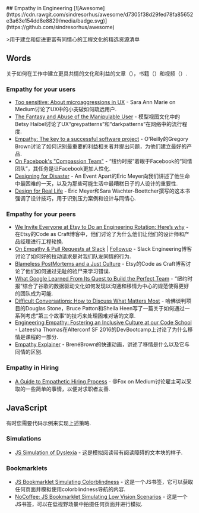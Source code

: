 <div class="github-widget" data-repo="KimberlyMunoz/empathy-in-engineering"></div>
## Empathy in Engineering [![Awesome](https://cdn.rawgit.com/sindresorhus/awesome/d7305f38d29fed78fa85652e3a63e154dd8e8829/media/badge.svg)](https://github.com/sindresorhus/awesome)

&gt;用于建立和促进更富有同情心的工程文化的精选资源清单




## Words

关于如何在工作中建立更具共情的文化和利益的文章（），书籍（）和视频（）.


### Empathy for your users

-  [Too sensitive: About microaggressions in UX](https://medium.com/@sara_ann_marie/too-sensitive-9752a86a8382)  -  Sara Ann Marie on Medium讨论了UX中的小突破如何疏远用户.
- [The Fantasy and Abuse of the Manipulable User](https://modelviewculture.com/pieces/the-fantasy-and-abuse-of-the-manipulable-user)  - 模型视图文化中的Betsy Haibel讨论了UX“greypatterns”和“darkpatterns”在网络中的流行程度.
- [Empathy: The key to a successful software project](https://www.oreilly.com/ideas/empathy-the-key-to-a-successful-software-project)  -  O&#39;Reilly的Gregory Brown讨论了如何识别最重要的利益相关者并提出问题，为他们建立最好的产品.
- [On Facebook's "Compassion Team"](http://www.nytimes.com/2016/03/13/fashion/facebook-breakup-compassion-team.html?_r=0)  - “纽约时报”着眼于Facebook的“同情团队”，其任务是让Facebook更加人性化.
- [Designing for Disaster](https://vimeo.com/148927676)  -  An Event Apart的Eric Meyer向我们讲述了他生命中最困难的一天，以及为那些可能生活中最糟糕日子的人设计的重要性.
- [Design for Real Life](https://abookapart.com/products/design-for-real-life)  -  Eric Meyer和Sara Wachter-Boettcher撰写的这本书强调了设计技巧，用于识别压力案例和设计与同情心.


### Empathy for your peers

- [We Invite Everyone at Etsy to Do an Engineering Rotation: Here’s why](https://codeascraft.com/2014/12/22/engineering-rotation/)  - 在Etsy的Code as Craft博客中，他们讨论了为什么他们让他们的设计师和产品经理进行工程轮换.
- [On Empathy & Pull Requests at Slack](https://slack.engineering/on-empathy-pull-requests-979e4257d158)  | [Followup](https://slack.engineering/how-about-code-reviews-2695fb10d034)  -  Slack Engineering博客讨论了如何好的拉动请求是对我们队友同情的行为.
- [Blameless PostMortems and a Just Culture](https://codeascraft.com/2012/05/22/blameless-postmortems/)  -  Etsy的Code as Craft博客讨论了他们如何通过无耻的验尸来学习错误.
- [What Google Learned From Its Quest to Build the Perfect Team](http://www.nytimes.com/2016/02/28/magazine/what-google-learned-from-its-quest-to-build-the-perfect-team.html)  - “纽约时报”综合了谷歌的数据驱动文化如何发现以沟通和移情为中心的规范使得更好的团队成为可能.
- [Difficult Conversations: How to Discuss What Matters Most](http://smile.amazon.com/gp/product/B004CR6ALA/)   - 哈佛谈判项目的Douglas Stone，Bruce Patton和Sheila Heen写了一篇关于如何通过一系列考虑“第三个故事”的技巧来处理困难对话的文章.
- [Engineering Empathy: Fostering an Inclusive Culture at our Code School](http://www.alterconf.com/talks/engineering-empathy-fostering-inclusive-culture-our-code-school)  -  Lateesha Thomas在Alterconf SF 2016的DevBootcamp上讨论了为什么移情是课程的一部分.
- [Empathy Explainer](https://www.youtube.com/watch?v=1Evwgu369Jw)  - BrenéBrown的快速动画，讲述了移情是什么以及它与同情的区别.

### Empathy in Hiring

- [A Guide to Empathetic Hiring Process](https://medium.com/@fox/a-guide-to-empathetic-hiring-processes-c11c7ce0cd49)  -  @Fox on Medium讨论雇主可以采取的一些简单的事情，以便对求职者友善.


## JavaScript

有时您需要代码示例来实现上述策略.

### Simulations
- [JS Simulation of Dyslexia](http://geon.github.io/programming/2016/03/03/dsxyliea) - 这是模拟阅读带有阅读障碍的文本块的样子.

### Bookmarklets
- [JS Bookmarklet Simulating Colorblindness](https://github.com/Altreus/colourblind) - 这是一个JS书签，它可以获取任何页面并模拟使用colorblindness导航的内容.
- [NoCoffee: JS Bookmarklet Simulating Low Vision Scenarios](https://accessgarage.wordpress.com/2013/02/09/458/) - 这是一个JS书签，可以在低视野场景中拍摄任何页面并进行模拟.
